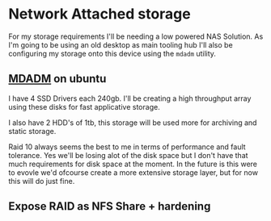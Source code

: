 # Network Attached storage

For my storage requirements I'll be needing a low powered NAS Solution. As I'm going to be using an old desktop as main tooling hub I'll also be configuring my storage onto this device using the ``mdadm`` utility.

## [MDADM](https://www.digitalocean.com/community/tutorials/how-to-create-raid-arrays-with-mdadm-on-ubuntu#creating-a-complex-raid-10-array) on ubuntu

I have 4 SSD Drivers each 240gb. I'll be creating a high throughput array using these disks for fast applicative storage.

I also have 2 HDD's of 1tb, this storage will be used more for archiving and static storage.

Raid 10 always seems the best to me in terms of performance and fault tolerance. Yes we'll be losing alot of the disk space but I don't have that much requirements for disk space at the moment. In the future is this were to evovle we'd ofcourse create a more extensive storage layer, but for now this will do just fine.

## Expose RAID as NFS Share + hardening